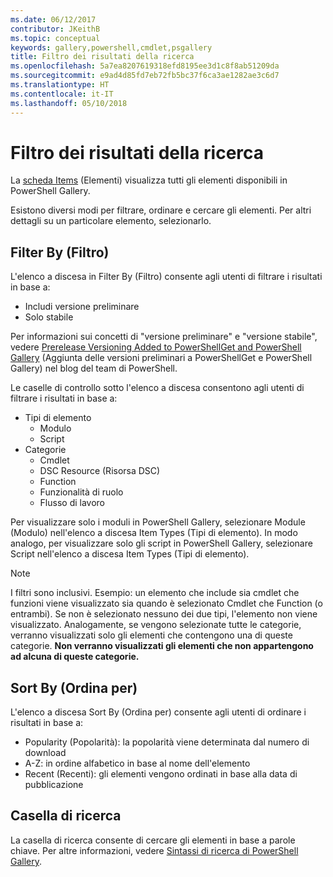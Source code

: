 ```yaml
---
ms.date: 06/12/2017
contributor: JKeithB
ms.topic: conceptual
keywords: gallery,powershell,cmdlet,psgallery
title: Filtro dei risultati della ricerca
ms.openlocfilehash: 5a7ea8207619318efd8195ee3d1c8f8ab51209da
ms.sourcegitcommit: e9ad4d85fd7eb72fb5bc37f6ca3ae1282ae3c6d7
ms.translationtype: HT
ms.contentlocale: it-IT
ms.lasthandoff: 05/10/2018
---
```

# <a name="filtering-search-results"></a>Filtro dei risultati della ricerca

La [scheda Items](https://www.powershellgallery.com/items) (Elementi) visualizza tutti gli elementi disponibili in PowerShell Gallery.

Esistono diversi modi per filtrare, ordinare e cercare gli elementi.
Per altri dettagli su un particolare elemento, selezionarlo.

## <a name="filter-by"></a>Filter By (Filtro)

L'elenco a discesa in Filter By (Filtro) consente agli utenti di filtrare i risultati in base a:
- Includi versione preliminare
- Solo stabile

Per informazioni sui concetti di "versione preliminare" e "versione stabile", vedere [Prerelease Versioning Added to PowerShellGet and PowerShell Gallery](https://blogs.msdn.microsoft.com/powershell/2017/12/05/prerelease-versioning-added-to-powershellget-and-powershell-gallery/) (Aggiunta delle versioni preliminari a PowerShellGet e PowerShell Gallery) nel blog del team di PowerShell.

Le caselle di controllo sotto l'elenco a discesa consentono agli utenti di filtrare i risultati in base a:
- Tipi di elemento
  - Modulo
  - Script
- Categorie
  - Cmdlet
  - DSC Resource (Risorsa DSC)
  - Function
  - Funzionalità di ruolo
  - Flusso di lavoro

Per visualizzare solo i moduli in PowerShell Gallery, selezionare Module (Modulo) nell'elenco a discesa Item Types (Tipi di elemento).
In modo analogo, per visualizzare solo gli script in PowerShell Gallery, selezionare Script nell'elenco a discesa Item Types (Tipi di elemento).

> [!NOTE]
> I filtri sono inclusivi.
> Esempio: un elemento che include sia cmdlet che funzioni viene visualizzato sia quando è selezionato Cmdlet che Function (o entrambi).
> Se non è selezionato nessuno dei due tipi, l'elemento non viene visualizzato.
> Analogamente, se vengono selezionate tutte le categorie, verranno visualizzati solo gli elementi che contengono una di queste categorie.
> **Non verranno visualizzati gli elementi che non appartengono ad alcuna di queste categorie.**

## <a name="sort-by"></a>Sort By (Ordina per)

L'elenco a discesa Sort By (Ordina per) consente agli utenti di ordinare i risultati in base a:
- Popularity (Popolarità): la popolarità viene determinata dal numero di download
- A-Z: in ordine alfabetico in base al nome dell'elemento
- Recent (Recenti): gli elementi vengono ordinati in base alla data di pubblicazione

## <a name="search-box"></a>Casella di ricerca

La casella di ricerca consente di cercare gli elementi in base a parole chiave.
Per altre informazioni, vedere [Sintassi di ricerca di PowerShell Gallery](search-syntax.md).